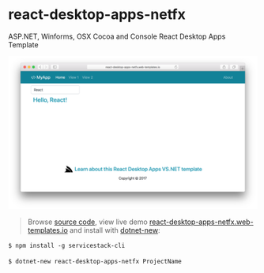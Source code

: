 # react-desktop-apps-netfx

ASP.NET, Winforms, OSX Cocoa and Console React Desktop Apps Template

[![](https://raw.githubusercontent.com/ServiceStack/Assets/master/csharp-templates/react-desktop-apps-netfx.png)](http://react-desktop-apps-netfx.web-templates.io/)

> Browse [source code](https://github.com/NetFrameworkTemplates/react-desktop-apps-netfx), view live demo [react-desktop-apps-netfx.web-templates.io](http://react-desktop-apps-netfx.web-templates.io) and install with [dotnet-new](http://docs.servicestack.net/dotnet-new):

    $ npm install -g servicestack-cli

    $ dotnet-new react-desktop-apps-netfx ProjectName

